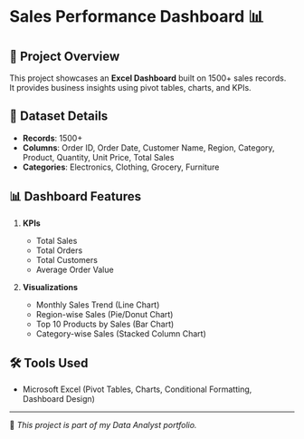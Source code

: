 # Sales Performance Dashboard 📊

## 📑 Project Overview
This project showcases an **Excel Dashboard** built on 1500+ sales records.  
It provides business insights using pivot tables, charts, and KPIs.  

## 📂 Dataset Details
- **Records**: 1500+  
- **Columns**: Order ID, Order Date, Customer Name, Region, Category, Product, Quantity, Unit Price, Total Sales  
- **Categories**: Electronics, Clothing, Grocery, Furniture  

## 📊 Dashboard Features
1. **KPIs**  
   - Total Sales  
   - Total Orders  
   - Total Customers  
   - Average Order Value  

2. **Visualizations**  
   - Monthly Sales Trend (Line Chart)  
   - Region-wise Sales (Pie/Donut Chart)  
   - Top 10 Products by Sales (Bar Chart)  
   - Category-wise Sales (Stacked Column Chart)  

## 🛠 Tools Used
- Microsoft Excel (Pivot Tables, Charts, Conditional Formatting, Dashboard Design)  

---
🚀 *This project is part of my Data Analyst portfolio.*
